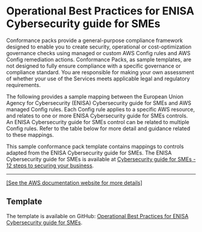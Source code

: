 # Operational Best Practices for ENISA Cybersecurity guide for SMEs<a name="operational-best-practices-for-enisa-cybersecurity-guide-for-smes"></a>

Conformance packs provide a general\-purpose compliance framework designed to enable you to create security, operational or cost\-optimization governance checks using managed or custom AWS Config rules and AWS Config remediation actions\. Conformance Packs, as sample templates, are not designed to fully ensure compliance with a specific governance or compliance standard\. You are responsible for making your own assessment of whether your use of the Services meets applicable legal and regulatory requirements\. 

The following provides a sample mapping between the European Union Agency for Cybersecurity \(ENISA\) Cybersecurity guide for SMEs and AWS managed Config rules\. Each Config rule applies to a specific AWS resource, and relates to one or more ENISA Cybersecurity guide for SMEs controls\. An ENISA Cybersecurity guide for SMEs control can be related to multiple Config rules\. Refer to the table below for more detail and guidance related to these mappings\. 

This sample conformance pack template contains mappings to controls adapted from the ENISA Cybersecurity guide for SMEs\. The ENISA Cybersecurity guide for SMEs is available at [Cybersecurity guide for SMEs \- 12 steps to securing your business](https://www.enisa.europa.eu/publications/cybersecurity-guide-for-smes)\.


****  
[\[See the AWS documentation website for more details\]](http://docs.aws.amazon.com/config/latest/developerguide/operational-best-practices-for-enisa-cybersecurity-guide-for-smes.html)

## Template<a name="enisa-cybersecurity-guide-for-smes-conformance-pack-sample"></a>

The template is available on GitHub: [Operational Best Practices for ENISA Cybersecurity guide for SMEs](https://github.com/awslabs/aws-config-rules/blob/master/aws-config-conformance-packs/Operational-Best-Practices-for-ENISA-Cybersecurity-Guide.yaml)\.